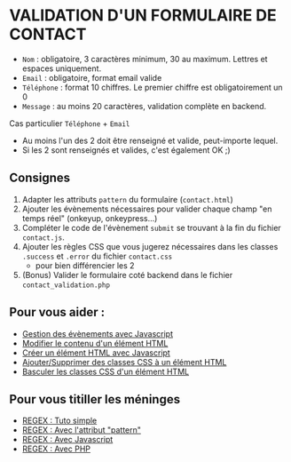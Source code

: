 # VALIDATION D'UN FORMULAIRE DE CONTACT 

- `Nom` : obligatoire, 3 caractères minimum, 30 au maximum. Lettres et espaces uniquement.
- `Email` : obligatoire, format email valide
- `Téléphone` : format 10 chiffres. Le premier chiffre est obligatoirement un 0
- `Message` : au moins 20 caractères, validation complète en backend.

Cas particulier `Téléphone` + `Email`
- Au moins l'un des 2 doit être renseigné et valide, peut-importe lequel.
- Si les 2 sont renseignés et valides, c'est également OK ;)



## Consignes 

1) Adapter les attributs `pattern` du formulaire (`contact.html`)
2) Ajouter les évènements nécessaires pour valider chaque champ "en temps réel" (onkeyup, onkeypress...)
3) Compléter le code de l'évènement `submit` se trouvant à la fin du fichier `contact.js`.
4) Ajouter les règles CSS que vous jugerez nécessaires dans les classes `.success` et `.error` du fichier `contact.css`
    - pour bien différencier les 2
5) (Bonus) Valider le formulaire coté backend dans le fichier `contact_validation.php`


## Pour vous aider : 

- [Gestion des évènements avec Javascript](https://www.pierre-giraud.com/javascript-apprendre-coder-cours/addeventlistener-gestion-evenement/)
- [Modifier le contenu d'un élément HTML](https://www.w3schools.com/jsref/prop_html_innerhtml.asp)
- [Créer un élément HTML avec Javascript](https://developer.mozilla.org/fr/docs/Web/API/Document/createElement)
- [Ajouter/Supprimer des classes CSS à un élément HTML](https://www.w3schools.com/jsref/prop_element_classlist.asp)
- [Basculer les classes CSS d'un élément HTML](https://www.w3schools.com/howto/howto_js_toggle_class.asp)


## Pour vous titiller les méninges

- [REGEX : Tuto simple](https://www.lucaswillems.com/fr/articles/25/tutoriel-pour-maitriser-les-expressions-regulieres)
- [REGEX : Avec l'attribut "pattern"](https://montrezvous.net/developpement-web/controles-de-formulaires-en-html5.html)
- [REGEX : Avec Javascript](https://developer.mozilla.org/fr/docs/Web/JavaScript/Reference/Objets_globaux/RegExp)
- [REGEX : Avec PHP](https://g-rossolini.developpez.com/tutoriels/php/regex/?page=fonctions)
